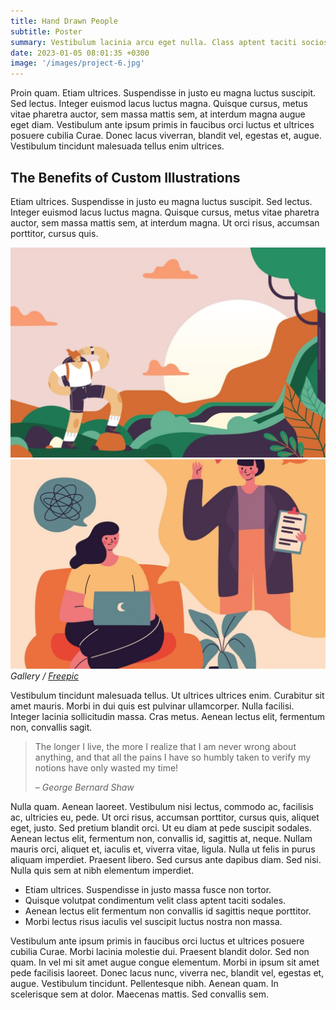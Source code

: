 ```yaml
---
title: Hand Drawn People
subtitle: Poster
summary: Vestibulum lacinia arcu eget nulla. Class aptent taciti sociosqu ad litora torquent per conubia nostra, per inceptos himenaeos. Curabitur sodales ligula in libero. Sed dignissim lacinia nunc curabitur tortor.
date: 2023-01-05 08:01:35 +0300
image: '/images/project-6.jpg'
---
```


Proin quam. Etiam ultrices. Suspendisse in justo eu magna luctus suscipit. Sed lectus. Integer euismod lacus luctus magna. Quisque cursus, metus vitae pharetra auctor, sem massa mattis sem, at interdum magna augue eget diam. Vestibulum ante ipsum primis in faucibus orci luctus et ultrices posuere cubilia Curae. Donec lacus viverran, blandit vel, egestas et, augue. Vestibulum tincidunt malesuada tellus enim ultrices.

## The Benefits of Custom Illustrations

Etiam ultrices. Suspendisse in justo eu magna luctus suscipit. Sed lectus. Integer euismod lacus luctus magna. Quisque cursus, metus vitae pharetra auctor, sem massa mattis sem, at interdum magna. Ut orci risus, accumsan porttitor, cursus quis.

<div class="gallery-box">
  <div class="gallery">
    <img src="/images/example-1.jpg" loading="lazy" alt="Project">
    <img src="/images/example-2.jpg" loading="lazy" alt="Project">
  </div>
  <em>Gallery / <a href="https://www.freepik.com/" target="_blank">Freepic</a></em>
</div>

Vestibulum tincidunt malesuada tellus. Ut ultrices ultrices enim. Curabitur sit amet mauris. Morbi in dui quis est pulvinar ullamcorper. Nulla facilisi. Integer lacinia sollicitudin massa. Cras metus. Aenean lectus elit, fermentum non, convallis sagit.

> The longer I live, the more I realize that I am never wrong about anything, and that all the pains I have so humbly taken to verify my notions have only wasted my time!
>
> <cite>– George Bernard Shaw</cite>

Nulla quam. Aenean laoreet. Vestibulum nisi lectus, commodo ac, facilisis ac, ultricies eu, pede. Ut orci risus, accumsan porttitor, cursus quis, aliquet eget, justo. Sed pretium blandit orci. Ut eu diam at pede suscipit sodales. Aenean lectus elit, fermentum non, convallis id, sagittis at, neque. Nullam mauris orci, aliquet et, iaculis et, viverra vitae, ligula. Nulla ut felis in purus aliquam imperdiet. Praesent libero. Sed cursus ante dapibus diam. Sed nisi. Nulla quis sem at nibh elementum imperdiet.

- Etiam ultrices. Suspendisse in justo massa fusce non tortor.
- Quisque volutpat condimentum velit class aptent taciti sodales.
- Aenean lectus elit fermentum non convallis id sagittis neque porttitor.
- Morbi lectus risus iaculis vel suscipit luctus nostra non massa.

Vestibulum ante ipsum primis in faucibus orci luctus et ultrices posuere cubilia Curae. Morbi lacinia molestie dui. Praesent blandit dolor. Sed non quam. In vel mi sit amet augue congue elementum. Morbi in ipsum sit amet pede facilisis laoreet. Donec lacus nunc, viverra nec, blandit vel, egestas et, augue. Vestibulum tincidunt. Pellentesque nibh. Aenean quam. In scelerisque sem at dolor. Maecenas mattis. Sed convallis sem.